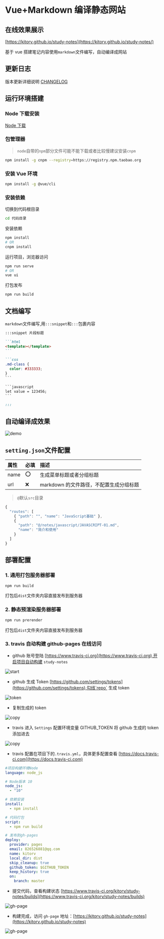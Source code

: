 # Vue+Markdown 编译静态网站

## 在线效果展示

[https://kitorv.github.io/study-notes](https://kitorv.github.io/study-notes/)

基于 vue 搭建笔记内容使用`markdown`文件编写，自动编译成网站

## 更新日志

版本更新详细说明 [CHANGELOG](/CHANGELOG.md)

## 运行环境搭建

### Node 下载安装

[Node 下载](http://nodejs.cn/download)

### 包管理器

> `node`自带的`npm`部分文件可能不能下载或者比较慢建议安装`cnpm`

```bash
npm install -g cnpm --registry=https://registry.npm.taobao.org
```

### 安装 Vue 环境

```bash
npm install -g @vue/cli
```

### 安装依赖

切换到代码根目录

```bash
cd 代码目录
```

安装依赖

```bash
npm install
# OR
cnpm install
```

运行项目，浏览器访问

```bash
npm run serve
# OR
vue ui
```

打包发布

```bash
npm run build
```

## 文档编写

`markdown`文件编写,用`:::snippet`和`:::`包裹内容

````md
:::snippet 片段标题

```html
<template></template>
```

```css
.md-class {
  color: #333333;
}
```

```javascript
let value = 123456;
```

:::
````

## 自动编译成效果

![demo](src/assets/images/readme-01.png)

## `setting.json`文件配置

| 属性 | 必填 | 描述                                    |
| :--- | :--- | :-------------------------------------- |
| name | ⭕   | 生成菜单标题或者分组标题                |
| url  | ❌   | markdown 的文件路径，不配置生成分组标题 |

> `@`默认`src`目录

```javascript
{
  "routes": [
    { "path": "", "name": "JavaScript基础" },
    {
      "path": "@/notes/javascript/JAVASCRIPT-01.md",
      "name": "简介和使用"
    }
  ]
}
```

## 部署配置

### 1. 通用打包服务器部署

```bash
npm run build
```

打包后`dist`文件夹内容直接发布到服务器

### 2. 静态预渲染服务器部署

```bash
npm run prerender
```

打包后`dist`文件夹内容直接发布到服务器

### 3. travis 自动构建 github-pages 在线访问

- github 账号登陆 [https://www.travis-ci.org](https://www.travis-ci.org),开启项目自动构建 `study-notes`

![start](src/assets/images/readme-02.png)

- github 生成 Token [https://github.com/settings/tokens](https://github.com/settings/tokens),勾线`repo` 生成 token

![token](src/assets/images/readme-03.png)

- 复制生成的 token

![copy](src/assets/images/readme-04.png)

- travis 进入 `Settings` 配置环境变量 GITHUB_TOKEN 将 github 生成的 token 添加进去

![copy](src/assets/images/readme-05.png)

- travis 配置在项目下的`.travis.yml`，具体更多配置查看 [https://docs.travis-ci.com](https://docs.travis-ci.com)

```yml
#项目构建环境Node
language: node_js

# Node版本 10
node_js:
  - "10"

# 依赖安装
install:
  - npm install

# 代码打包
script:
  - npm run build

# 发布到gh-pages
deploy:
  provider: pages
  email: 826526881@qq.com
  name: kitorv
  local_dir: dist
  skip_cleanup: true
  github_token: $GITHUB_TOKEN
  keep_history: true
  on:
    branch: master
```

- 提交代码，查看构建状态 [https://www.travis-ci.org/kitorv/study-notes/builds](https://www.travis-ci.org/kitorv/study-notes/builds)

![gh-page](src/assets/images/readme-06.png)

- 构建完成，访问 `gh-page` 地址：[https://kitorv.github.io/study-notes](https://kitorv.github.io/study-notes)

![gh-page](src/assets/images/readme-07.png)

